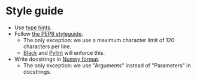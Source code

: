 # Style guide

- Use [type hints](https://docs.python.org/3/library/typing.html).
- Follow [the PEP8 styleguide](https://peps.python.org/pep-0008/).
  - The only exception: we use a maximum character limit of 120 characters per line.
  - [Black](https://pypi.org/project/black/) and [Pylint](https://pylint.readthedocs.io/en/latest/index.html) will enforce this.
- Write docstrings in [Numpy format](https://numpydoc.readthedocs.io/en/latest/format.html).
  - The only exception: we use "Arguments" instead of "Parameters" in docstrings.
